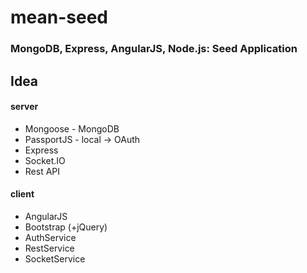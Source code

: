 # mean-seed

### MongoDB, Express, AngularJS, Node.js: Seed Application 


## Idea


#### server

- Mongoose - MongoDB
- PassportJS - local -> OAuth
- Express
- Socket.IO
- Rest API
 

#### client

- AngularJS
- Bootstrap (+jQuery)
- AuthService
- RestService
- SocketService
